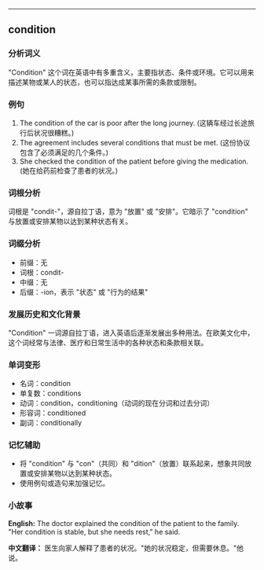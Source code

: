 
---------------
## condition
### 分析词义
"Condition" 这个词在英语中有多重含义，主要指状态、条件或环境。它可以用来描述某物或某人的状态，也可以指达成某事所需的条款或限制。

### 例句
1. The condition of the car is poor after the long journey. (这辆车经过长途旅行后状况很糟糕。)
2. The agreement includes several conditions that must be met. (这份协议包含了必须满足的几个条件。)
3. She checked the condition of the patient before giving the medication. (她在给药前检查了患者的状况。)

### 词根分析
词根是 "condit-"，源自拉丁语，意为 "放置" 或 "安排"。它暗示了 "condition" 与放置或安排某物以达到某种状态有关。

### 词缀分析
- 前缀：无
- 词根：condit-
- 中缀：无
- 后缀：-ion，表示 "状态" 或 "行为的结果"

### 发展历史和文化背景
"Condition" 一词源自拉丁语，进入英语后逐渐发展出多种用法。在欧美文化中，这个词经常与法律、医疗和日常生活中的各种状态和条款相关联。

### 单词变形
- 名词：condition
- 单复数：conditions
- 动词：condition，conditioning（动词的现在分词和过去分词）
- 形容词：conditioned
- 副词：conditionally

### 记忆辅助
- 将 "condition" 与 "con"（共同）和 "dition"（放置）联系起来，想象共同放置或安排某物以达到某种状态。
- 使用例句或造句来加强记忆。

### 小故事
**English:**
The doctor explained the condition of the patient to the family. "Her condition is stable, but she needs rest," he said.

**中文翻译：**
医生向家人解释了患者的状况。"她的状况稳定，但需要休息。"他说。

